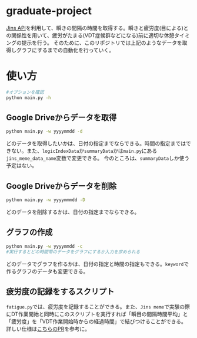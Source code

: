 # graduate-project
[Jins API](https://jins-meme.github.io/sdkdoc2/)を利用して、瞬きの間隔の時間を取得する。瞬きと疲労度(目による)との関係性を用いて、疲労がたまる(VDT症候群などになる)前に適切な休憩タイミングの提示を行う。
そのために、このリポジトリでは上記のようなデータを取得しグラフにするまでの自動化を行っていく。

# 使い方
```bash
#オプションを確認
python main.py -h
```
## Google Driveからデータを取得
```bash
python main.py -w yyyymmdd -d
```
どのデータを取得したいかは、日付の指定までならできる。時間の指定まではできない。また、`logicIndexData`か`summaryData`かは`main.py`にある`jins_meme_data_name`変数で変更できる。
今のところは、`summaryData`しか使う予定はない。

## Google Driveからデータを削除
```bash
python main.py -w yyyymmmdd -D
```
どのデータを削除するかは、日付の指定までならできる。

## グラフの作成
```bash
python main.py -w yyyymmdd -c
#実行するとどの時間帯のデータをグラフにするか入力を求められる
```
どのデータでグラフを作るかは、日付の指定と時間の指定もできる。`keyword`で作るグラフのデータも変更できる。

## 疲労度の記録をするスクリプト
`fatigue.py`では、疲労度を記録することができる。また、`Jins meme`で実験の際にDT作業開始と同時にこのスクリプトを実行すれば「瞬目の間隔時間平均」と「疲労度」を「VDT作業開始時からの経過時間」で結びつけることができる。
詳しい仕様は[こちらのPR](https://github.com/haruya3/graduate-project/pull/5)を参考に。